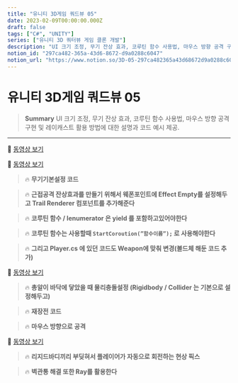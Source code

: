 ```yaml
---
title: "유니티 3D게임 쿼드뷰 05"
date: 2023-02-09T00:00:00.000Z
draft: false
tags: ["C#", "UNITY"]
series: ["유니티 3D 쿼터뷰 게임 클론 개발"]
description: "UI 크기 조정, 무기 잔상 효과, 코루틴 함수 사용법, 마우스 방향 공격 구현 및 레이캐스트 활용 방법에 대한 설명과 코드 예시 제공."
notion_id: "297ca482-365a-43d6-8672-d9a0288c6047"
notion_url: "https://www.notion.so/3D-05-297ca482365a43d68672d9a0288c6047"
---
```


# 유니티 3D게임 쿼드뷰 05

> **Summary**
> UI 크기 조정, 무기 잔상 효과, 코루틴 함수 사용법, 마우스 방향 공격 구현 및 레이캐스트 활용 방법에 대한 설명과 코드 예시 제공.

---

🎥 [동영상 보기](https://www.youtube.com/watch?v=afPF_fOOG68)

🎥 [동영상 보기](https://www.youtube.com/watch?v=Zfoyagdz1y0&list=PLO-mt5Iu5TeYkrBzWKuTCl6IUm_bA6BKy&index=6)

> 🔥 **무기기본설정 코드**

> 🔥 **근접공격 잔상효과를 만들기 위해서 웨폰포인트에 Effect Empty를 설정해두고 Trail Renderer 컴포넌트를 추가해준다**

> 🔥 ****코루틴 함수 / Ienumerator 은 yield 를 포함하고있어야한다****

> 🔥 **코루틴 함수는 사용할때 `StartCoroution(”함수이름”);` 로 사용해야한다**

> 🔥 **그리고 Player.cs 에 있던 코드도 Weapon에 맞춰 변경(볼드체 해둔 코드 추가)**

🎥 [동영상 보기](https://www.youtube.com/watch?v=07q9RUTRq4M)

> 🔥 **총알이 바닥에 닿았을 때 물리충돌설정 (Rigidbody / Collider 는 기본으로 설정해두고)**

> 🔥 **재장전 코드**

> 🔥 **마우스 방향으로 공격**

🎥 [동영상 보기](https://www.youtube.com/watch?v=dynN70kyD9A&list=PLO-mt5Iu5TeYkrBzWKuTCl6IUm_bA6BKy&index=8)

> 🔥 **리지드바디끼리 부딪혀서 플레이어가 자동으로 회전하는 현상 픽스**

> 🔥 **벽관통 해결 또한 Ray를 활용한다**

